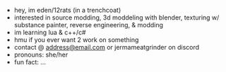 - hey, im eden/12rats (in a trenchcoat)
- interested in source modding, 3d moddeling with blender, texturing w/ substance painter, reverse engineering, & modding
- im learning lua & c++/c#
- hmu if you ever want 2 work on something
- contact @ address@email.com or jermameatgrinder on discord
- pronouns: she/her
- fun fact: ...
